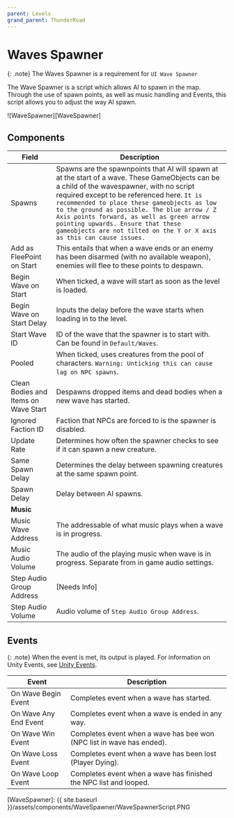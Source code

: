 ```yaml
---
parent: Levels
grand_parent: ThunderRoad
---
```

# Waves Spawner

{: .note}
The Waves Spawner is a requirement for `UI Wave Spawner` 


The Wave Spawner is a script which allows AI to spawn in the map. Through the use of spawn points, as well as music handling and Events, this script allows you to adjust the way AI spawn.

![WaveSpawner][WaveSpawner]

## Components

| Field                       | Description
| ---                         | ---
| Spawns                      | Spawns are the spawnpoints that AI will spawn at at the start of a wave. These GameObjects can be a child of the wavespawner, with no script required except to be referenced here. `It is recommended to place these gameobjects as low to the ground as possible. The blue arrow / Z Axis points forward, as well as green arrow pointing upwards. Ensure that these gameobjects are not tilted on the Y or X axis as this can cause issues.`
| Add as FleePoint on Start   | This entails that when a wave ends or an enemy has been disarmed (with no available weapon), enemies will flee to these points to despawn. 
| Begin Wave on Start         | When ticked, a wave will start as soon as the level is loaded.
| Begin Wave on Start Delay   | Inputs the delay before the wave starts when loading in to the level.
| Start Wave ID               | ID of the wave that the spawner is to start with. Can be found in `Default/Waves`.
| Pooled                      | When ticked, uses creatures from the pool of characters. `Warning: Unticking this can cause lag on NPC spawns`.
| Clean Bodies and Items on Wave Start | Despawns dropped items and dead bodies when a new wave has started.
| Ignored Faction ID          | Faction that NPCs are forced to is the spawner is disabled.
| Update Rate                 | Determines how often the spawner checks to see if it can spawn a new creature.
| Same Spawn Delay            | Determines the delay between spawning creatures at the same spawn point.
| Spawn Delay                 | Delay between AI spawns.
| **Music**
| Music Wave Address          | The addressable of what music plays when a wave is in progress.
| Music Audio Volume          | The audio of the playing music when wave is in progress. Separate from in game audio settings.
| Step Audio Group Address    | [Needs Info]
| Step Audio Volume           | Audio volume of `Step Audio Group Address`.

## Events

{: .note}
When the event is met, its output is played. For information on Unity Events, see [Unity Events][UnityEvents].

[UnityEvents]: https://docs.unity3d.com/Manual/UnityEvents.html


| Event                       | Description
| ---                         | ---
| On Wave Begin Event         | Completes event when a wave has started.
| On Wave Any End Event       | Completes event when a wave is ended in any way.
| On Wave Win Event           | Completes event when a wave has bee won (NPC list in wave has ended).
| On Wave Loss Event          | Completes event when a wave has been lost (Player Dying).
| On Wave Loop  Event         | Completes event when a wave has finished the NPC list and looped.

[WaveSpawner]: {{ site.baseurl }}/assets/components/WaveSpawner/WaveSpawnerScript.PNG